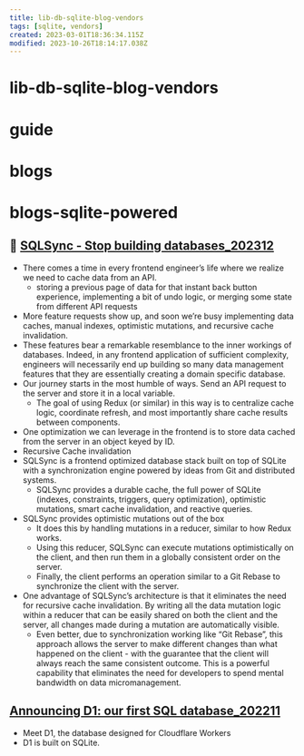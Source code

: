 ```yaml
---
title: lib-db-sqlite-blog-vendors
tags: [sqlite, vendors]
created: 2023-03-01T18:36:34.115Z
modified: 2023-10-26T18:14:17.038Z
---
```


# lib-db-sqlite-blog-vendors

# guide

# blogs

# blogs-sqlite-powered

## 📝 [SQLSync - Stop building databases_202312](https://sqlsync.dev/posts/stop-building-databases/)

- There comes a time in every frontend engineer’s life where we realize we need to cache data from an API. 
  - storing a previous page of data for that instant back button experience, implementing a bit of undo logic, or merging some state from different API requests
- More feature requests show up, and soon we’re busy implementing data caches, manual indexes, optimistic mutations, and recursive cache invalidation.
- These features bear a remarkable resemblance to the inner workings of databases. Indeed, in any frontend application of sufficient complexity, engineers will necessarily end up building so many data management features that they are essentially creating a domain specific database. 
- Our journey starts in the most humble of ways. Send an API request to the server and store it in a local variable. 
  - The goal of using Redux (or similar) in this way is to centralize cache logic, coordinate refresh, and most importantly share cache results between components.
- One optimization we can leverage in the frontend is to store data cached from the server in an object keyed by ID.
- Recursive Cache invalidation
- SQLSync is a frontend optimized database stack built on top of SQLite with a synchronization engine powered by ideas from Git and distributed systems.
  - SQLSync provides a durable cache, the full power of SQLite (indexes, constraints, triggers, query optimization), optimistic mutations, smart cache invalidation, and reactive queries.
- SQLSync provides optimistic mutations out of the box
  - It does this by handling mutations in a reducer, similar to how Redux works.
  - Using this reducer, SQLSync can execute mutations optimistically on the client, and then run them in a globally consistent order on the server.
  - Finally, the client performs an operation similar to a Git Rebase to synchronize the client with the server.
- One advantage of SQLSync’s architecture is that it eliminates the need for recursive cache invalidation. By writing all the data mutation logic within a reducer that can be easily shared on both the client and the server, all changes made during a mutation are automatically visible. 
  - Even better, due to synchronization working like “Git Rebase”, this approach allows the server to make different changes than what happened on the client - with the guarantee that the client will always reach the same consistent outcome. This is a powerful capability that eliminates the need for developers to spend mental bandwidth on data micromanagement.

## [Announcing D1: our first SQL database_202211](https://blog.cloudflare.com/introducing-d1/)

- Meet D1, the database designed for Cloudflare Workers
- D1 is built on SQLite.
